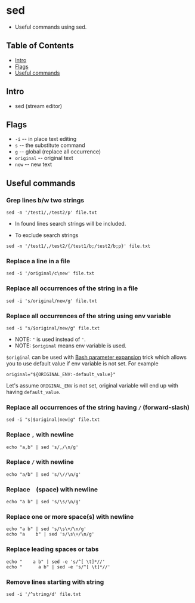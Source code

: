 # sed
- Useful commands using sed.

## Table of Contents
- [Intro](#intro)
- [Flags](#flags)
- [Useful commands](#commands)

<a name="intro"></a>
## Intro
- sed (stream editor)

<a name="flags"></a>
## Flags
- `-i` -- in place text editing
- `s` -- the substitute command
- `g` -- global (replace all occurrence)
- `original` -- original text
- `new` -- new text

<a name="commands"></a>
## Useful commands

### Grep lines b/w two strings
```
sed -n '/test1/,/test2/p' file.txt
```
- In found lines search strings will be included.

- To exclude search strings
```
sed -n '/test1/,/test2/{/test1/b;/test2/b;p}' file.txt
```

### Replace a line in a file
```
sed -i '/original/c\new' file.txt
```

### Replace all occurrences of the string in a file
```
sed -i 's/original/new/g' file.txt
```

### Replace all occurrences of the string using env variable
```
sed -i "s/$original/new/g" file.txt
```
- NOTE: `"` is used instead of `'`.
- NOTE: `$original` means env variable is used.

`$original` can be used with [Bash parameter expansion](https://www.gnu.org/software/bash/manual/bash.html#Shell-Parameter-Expansion) trick which allows you to use default value if env variable is not set. For example
```
original="${ORIGINAL_ENV:-default_value}"
```
Let's assume `ORIGINAL_ENV` is not set, original variable will end up with having `default_value`.

### Replace all occurrences of the string having `/` (forward-slash)
```
sed -i "s|$original|new|g" file.txt
```

### Replace `,` with newline
```
echo "a,b" | sed 's/,/\n/g'
```

### Replace `/` with newline
```
echo "a/b" | sed 's/\//\n/g'
```

### Replace ` ` (space) with newline
```
echo "a b" | sed 's/\s/\n/g'
```

### Replace one or more space(s) with newline
```
echo "a b" | sed 's/\s\+/\n/g'
echo "a    b" | sed 's/\s\+/\n/g'
```

### Replace leading spaces or tabs
```
echo "    a b" | sed -e 's/^[ \t]*//'
echo "		a b" | sed -e 's/^[ \t]*//'
```

### Remove lines starting with string
```
sed -i '/^string/d' file.txt
```
